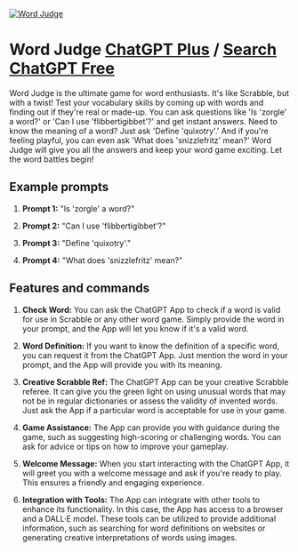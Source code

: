 
[![Word Judge](https://files.oaiusercontent.com/file-a7I1RuIkAt3uIeK6wKCEvoIC?se=2123-10-18T09%3A57%3A13Z&sp=r&sv=2021-08-06&sr=b&rscc=max-age%3D31536000%2C%20immutable&rscd=attachment%3B%20filename%3Dc536ef7b-d064-49c6-a123-6971908d7366.png&sig=ToBACKEfWfET6LOf6eFxM01opw4f%2BIsxfdOWQYBq75c%3D)](https://chat.openai.com/g/g-s7KNpprTF-word-judge)

# Word Judge [ChatGPT Plus](https://chat.openai.com/g/g-s7KNpprTF-word-judge) / [Search ChatGPT Free](https://gptcall.net/index.html#/?search=Word%20Judge)

Word Judge is the ultimate game for word enthusiasts. It's like Scrabble, but with a twist! Test your vocabulary skills by coming up with words and finding out if they're real or made-up. You can ask questions like 'Is 'zorgle' a word?' or 'Can I use 'flibbertigibbet'?' and get instant answers. Need to know the meaning of a word? Just ask 'Define 'quixotry'.' And if you're feeling playful, you can even ask 'What does 'snizzlefritz' mean?' Word Judge will give you all the answers and keep your word game exciting. Let the word battles begin!

## Example prompts

1. **Prompt 1:** "Is 'zorgle' a word?"

2. **Prompt 2:** "Can I use 'flibbertigibbet'?"

3. **Prompt 3:** "Define 'quixotry'."

4. **Prompt 4:** "What does 'snizzlefritz' mean?"

## Features and commands

1. **Check Word:** You can ask the ChatGPT App to check if a word is valid for use in Scrabble or any other word game. Simply provide the word in your prompt, and the App will let you know if it's a valid word.

2. **Word Definition:** If you want to know the definition of a specific word, you can request it from the ChatGPT App. Just mention the word in your prompt, and the App will provide you with its meaning.

3. **Creative Scrabble Ref:** The ChatGPT App can be your creative Scrabble referee. It can give you the green light on using unusual words that may not be in regular dictionaries or assess the validity of invented words. Just ask the App if a particular word is acceptable for use in your game.

4. **Game Assistance:** The App can provide you with guidance during the game, such as suggesting high-scoring or challenging words. You can ask for advice or tips on how to improve your gameplay. 

5. **Welcome Message:** When you start interacting with the ChatGPT App, it will greet you with a welcome message and ask if you're ready to play. This ensures a friendly and engaging experience.

6. **Integration with Tools:** The App can integrate with other tools to enhance its functionality. In this case, the App has access to a browser and a DALL·E model. These tools can be utilized to provide additional information, such as searching for word definitions on websites or generating creative interpretations of words using images.


